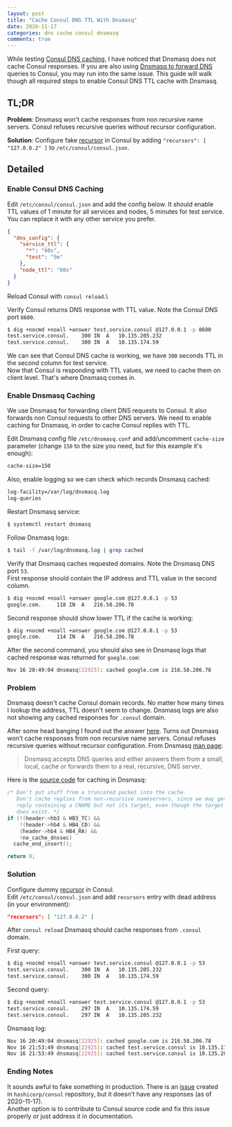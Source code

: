 ```yaml
---
layout: post
title: "Cache Consul DNS TTL With Dnsmasq"
date: 2020-11-17
categories: dns cache consul dnsmasq
comments: true
---
```

While testing [Consul DNS caching](https://learn.hashicorp.com/tutorials/consul/dns-caching),
I have noticed that Dnsmasq does not cache Consul responses. If you are also using
[Dnsmasq to forward DNS](https://learn.hashicorp.com/tutorials/consul/dns-forwarding#dnsmasq-setup)
queries to Consul, you may run into the same issue.
This guide will walk though all required steps to enable Consul DNS TTL cache with Dnsmasq.

## TL;DR
**Problem**: Dnsmasq won't cache responses from non recursive name servers.
Consul refuses recursive queries without recursor configuration.

**Solution**: Configure fake [recursor](https://www.consul.io/docs/agent/options.html#recursors)
in Consul by adding `"recursors": [ "127.0.0.2" ]` to `/etc/consul/consul.json`.

## Detailed

### Enable Consul DNS Caching

Edit `/etc/consul/consul.json` and add the config below.
It should enable TTL values of 1 minute for all services and nodes, 5 minutes for test service.
You can replace it with any other service you prefer.
```json
{
  "dns_config": {
    "service_ttl": {
      "*": "60s",
      "test": "5m"
    },
    "node_ttl": "60s"
  }
}
```

Reload Consul with `consul reload`.\

Verify Consul returns DNS response with TTL value. Note the Consul DNS port `8600`.
```bash
$ dig +nocmd +noall +answer test.service.consul @127.0.0.1 -p 8600
test.service.consul.	300	IN	A	10.135.205.232
test.service.consul.	300	IN	A	10.135.174.59
```

We can see that Consul DNS cache is working, we have `300` seconds TTL in the second column for
test service.\
Now that Consul is responding with TTL values, we need to cache them on client level.
That's where Dnsmasq comes in.

### Enable Dnsmasq Caching

We use Dnsmasq for forwarding client DNS requests to Consul.
It also forwards non Consul requests to other DNS servers. We need to enable caching for Dnsmasq,
in order to cache Consul replies with TTL.

Edit Dnsmasq config file `/etc/dnsmasq.conf` and add/uncomment `cache-size` parameter
(change `150` to the size you need, but for this example it's enough):

```bash
cache-size=150
```

Also, enable logging so we can check which records Dnsmasq cached:

```bash
log-facility=/var/log/dnsmasq.log
log-queries
```

Restart Dnsmasq service:

```bash
$ systemctl restart dnsmasq
```

Follow Dnsmasq logs:

```bash
$ tail -f /var/log/dnsmasq.log | grep cached
```

Verify that Dnsmasq caches requested domains. Note the Dnsmasq DNS port `53`.\
First response should contain the IP address and TTL value in the second column.
```bash
$ dig +nocmd +noall +answer google.com @127.0.0.1 -p 53
google.com.		118	IN	A	216.58.206.78
```

Second response should show lower TTL if the cache is working:
```bash
$ dig +nocmd +noall +answer google.com @127.0.0.1 -p 53
google.com.		114	IN	A	216.58.206.78
```

After the second command, you should also see in Dnsmasq logs that cached response was returned
for `google.com`:

```bash
Nov 16 20:49:04 dnsmasq[22925]: cached google.com is 216.58.206.78
```

### Problem

Dnsmasq doesn't cache Consul domain records. No matter how many times I lookup the address,
TTL doesn't seem to change. Dnsmasq logs are also not showing any cached responses for
`.consul` domain.

After some head banging I found out the answer
[here](https://discuss.hashicorp.com/t/dnsmasq-problem-caching-responses-from-consul/14673).
Turns out Dnsmasq won’t cache responses from non recursive name servers.
Consul refuses recursive queries without recursor configuration.
From Dnsmasq [man page](http://www.thekelleys.org.uk/dnsmasq/docs/dnsmasq-man.html):

> Dnsmasq accepts DNS queries and either answers them from a small, local,
  cache or forwards them to a real, recursive, DNS server.

Here is the [source code](https://github.com/imp/dnsmasq/blob/4e7694d7107d2299f4aaededf8917fceb5dfb924/src/rfc1035.c#L847-L857)
for caching in Dnsmasq:
```c
/* Don't put stuff from a truncated packet into the cache.
   Don't cache replies from non-recursive nameservers, since we may get a
   reply containing a CNAME but not its target, even though the target
   does exist. */
if (!(header->hb3 & HB3_TC) &&
    !(header->hb4 & HB4_CD) &&
    (header->hb4 & HB4_RA) &&
    !no_cache_dnssec)
  cache_end_insert();

return 0;
```

### Solution

Configure dummy [recursor](https://www.consul.io/docs/agent/options.html#recursors) in Consul.\
Edit `/etc/consul/consul.json` and add `recursors` entry with dead address (in your environment):

```json
"recursors": [ "127.0.0.2" ]
```

After `consul reload` Dnsmasq should cache responses from `.consul` domain.

First query:
```bash
$ dig +nocmd +noall +answer test.service.consul @127.0.0.1 -p 53
test.service.consul.	300	IN	A	10.135.205.232
test.service.consul.	300	IN	A	10.135.174.59
```

Second query:
```bash
$ dig +nocmd +noall +answer test.service.consul @127.0.0.1 -p 53
test.service.consul.	297	IN	A	10.135.174.59
test.service.consul.	297	IN	A	10.135.205.232
```

Dnsmasq log:
```bash
Nov 16 20:49:04 dnsmasq[22925]: cached google.com is 216.58.206.78
Nov 16 21:53:49 dnsmasq[22925]: cached test.service.consul is 10.135.174.59
Nov 16 21:53:49 dnsmasq[22925]: cached test.service.consul is 10.135.205.232
```

### Ending Notes
It sounds awful to fake something in production.
There is an [issue](https://github.com/hashicorp/consul/issues/8752) created in `hashicorp/consul`
repository, but it doesn't have any responses (as of 2020-11-17).\
Another option is to contribute to Consul source code and fix this issue properly
or just address it in documentation.
